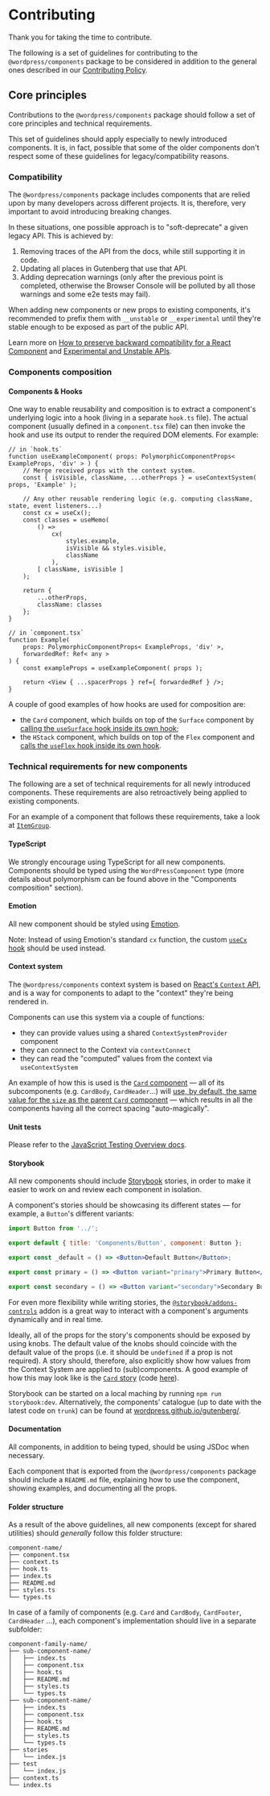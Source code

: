 # Contributing

Thank you for taking the time to contribute.

The following is a set of guidelines for contributing to the `@wordpress/components` package to be considered in addition to the general ones described in our [Contributing Policy](/CONTRIBUTING.md).

## Core principles

Contributions to the `@wordpress/components` package should follow a set of core principles and technical requirements.

This set of guidelines should apply especially to newly introduced components. It is, in fact, possible that some of the older components don't respect some of these guidelines for legacy/compatibility reasons.

### Compatibility

The `@wordpress/components` package includes components that are relied upon by many developers across different projects. It is, therefore, very important to avoid introducing breaking changes.

In these situations, one possible approach is to "soft-deprecate" a given legacy API. This is achieved by:

1. Removing traces of the API from the docs, while still supporting it in code.
2. Updating all places in Gutenberg that use that API.
3. Adding deprecation warnings (only after the previous point is completed, otherwise the Browser Console will be polluted by all those warnings and some e2e tests may fail).

When adding new components or new props to existing components, it's recommended to prefix them with `__unstable` or `__experimental` until they're stable enough to be exposed as part of the public API.

Learn more on [How to preserve backward compatibility for a React Component](https://github.com/WordPress/gutenberg/blob/trunk/docs/how-to-guides/backward-compatibility/README.md#how-to-preserve-backward-compatibility-for-a-react-component) and [Experimental and Unstable APIs](https://github.com/WordPress/gutenberg/blob/trunk/docs/contributors/code/coding-guidelines.md#experimental-and-unstable-apis).

### Components composition

<!-- ### Polymorphic Components (i.e. the `as` prop)

The primary way to compose components is through the `as` prop. This prop can be used to change the underlying element used to render a component, e.g.:

```tsx
function LinkButton( { href, children } ) {
	return <Button variant="primary" as="a" href={href}>{ children }</Button>;
}
```

### Composition patterns

TBD — E.g. Using `children` vs custom render props vs arbitrary "data" props

### (Semi-)Controlled components

TBD

### Layout "responsibilities"

TBD — Components' layout responsibilities and boundaries (i.e., a component should only affect the layout of its children, not its own) -->

#### Components & Hooks

One way to enable reusability and composition is to extract a component's underlying logic into a hook (living in a separate `hook.ts` file). The actual component (usually defined in a `component.tsx` file) can then invoke the hook and use its output to render the required DOM elements. For example:

```tsx
// in `hook.ts`
function useExampleComponent( props: PolymorphicComponentProps< ExampleProps, 'div' > ) {
	// Merge received props with the context system.
	const { isVisible, className, ...otherProps } = useContextSystem( props, 'Example' );

	// Any other reusable rendering logic (e.g. computing className, state, event listeners...)
	const cx = useCx();
	const classes = useMemo(
		() =>
			cx(
				styles.example,
				isVisible && styles.visible,
				className
			),
		[ className, isVisible ]
	);

	return {
		...otherProps,
		className: classes
	};
}

// in `component.tsx`
function Example(
	props: PolymorphicComponentProps< ExampleProps, 'div' >,
	forwardedRef: Ref< any >
) {
	const exampleProps = useExampleComponent( props );

	return <View { ...spacerProps } ref={ forwardedRef } />;
}
```

A couple of good examples of how hooks are used for composition are:

- the `Card` component, which builds on top of the `Surface` component by [calling the `useSurface` hook inside its own hook](/packages/components/src/card/card/hook.js);
- the `HStack` component, which builds on top of the `Flex` component and [calls the `useFlex` hook inside its own hook](/packages/components/src/h-stack/hook.js).

<!-- ### APIs Consinstency

[To be expanded] E.g.:

- Boolean component props should be prefixed with `is*` (e.g. `isChecked`), `has*` (e.g. `hasValue`) or `enable*` (e.g. `enableScroll`)
- Event callback props should be prefixed with `on*` (e.g. `onChanged`)
- Subcomponents naming conventions (e.g `CardBody` instead of `Card.Body`)
- ...

### Performance

TDB -->

### Technical requirements for new components

The following are a set of technical requirements for all newly introduced components. These requirements are also retroactively being applied to existing components.

For an example of a component that follows these requirements, take a look at [`ItemGroup`](/packages/components/src/item-group).

#### TypeScript

We strongly encourage using TypeScript for all new components. Components should be typed using the `WordPressComponent` type (more details about polymorphism can be found above in the "Components composition" section).

#### Emotion

All new component should be styled using [Emotion](https://emotion.sh/docs/introduction).

Note: Instead of using Emotion's standard `cx` function, the custom [`useCx` hook](/packages/components/src/utils/hooks/use-cx.ts) should be used instead.

#### Context system

The `@wordpress/components` context system is based on [React's `Context` API](https://reactjs.org/docs/context.html), and is a way for components to adapt to the "context" they're being rendered in.

Components can use this system via a couple of functions:

- they can provide values using a shared `ContextSystemProvider` component
- they can connect to the Context via `contextConnect`
- they can read the "computed" values from the context via `useContextSystem`

An example of how this is used is the [`Card` component](https://github.com/WordPress/gutenberg/blob/trunk/packages/components/src/card/card/component.js#L44-L54) — all of its subcomponents (e.g. `CardBody`, `CardHeader`...) will [use, by default, the same value for the `size` as the parent `Card` component](https://github.com/WordPress/gutenberg/blob/trunk/packages/components/src/card/card-body/hook.js#L23) — which results in all the components having all the correct spacing "auto-magically".

#### Unit tests

Please refer to the [JavaScript Testing Overview docs](/docs/contributors/code/testing-overview.md).

#### Storybook

All new components should include [Storybook](https://storybook.js.org/) stories, in order to make it easier to work on and review each component in isolation.

A component's stories should be showcasing its different states — for example, a `Button`'s different variants:

```jsx
import Button from '../';

export default { title: 'Components/Button', component: Button };

export const _default = () => <Button>Default Button</Button>;

export const primary = () => <Button variant="primary">Primary Button</Button>;

export const secondary = () => <Button variant="secondary">Secondary Button</Button>;
```

For even more flexibility while writing stories, the [`@storybook/addons-controls`](https://storybook.js.org/addons/@storybook/addon-controls) addon is a great way to interact with a component's arguments dynamically and in real time.

Ideally, all of the props for the story's components should be exposed by using knobs. The default value of the knobs should coincide with the default value of the props (i.e. it should be `undefined` if a prop is not required). A story should, therefore, also explicitly show how values from the Context System are applied to (sub)components. A good example of how this may look like is the [`Card` story](https://wordpress.github.io/gutenberg/?path=/story/components-card--default) (code [here](/packages/components/src/card/stories/index.js)).

Storybook can be started on a local maching by running `npm run storybook:dev`. Alternatively, the components' catalogue (up to date with the latest code on `trunk`) can be found at [wordpress.github.io/gutenberg/](https://wordpress.github.io/gutenberg/).

#### Documentation

All components, in addition to being typed, should be using JSDoc when necessary.

Each component that is exported from the `@wordpress/components` package should include a `README.md` file, explaining how to use the component, showing examples, and documenting all the props.

#### Folder structure

As a result of the above guidelines, all new components (except for shared utilities) should _generally_ follow this folder structure:

```
component-name/
├── component.tsx
├── context.ts
├── hook.ts
├── index.ts
├── README.md
├── styles.ts
└── types.ts
```

In case of a family of components (e.g. `Card` and `CardBody`, `CardFooter`, `CardHeader` ...), each component's implementation should live in a separate subfolder:

```
component-family-name/
├── sub-component-name/
│   ├── index.ts
│   ├── component.tsx
│   ├── hook.ts
│   ├── README.md
│   ├── styles.ts
│   └── types.ts
├── sub-component-name/
│   ├── index.ts
│   ├── component.tsx
│   ├── hook.ts
│   ├── README.md
│   ├── styles.ts
│   └── types.ts
├── stories
│   └── index.js
├── test
│   └── index.js
├── context.ts
└── index.ts
```
